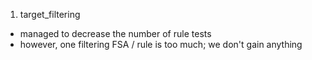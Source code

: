 1. target_filtering
  - managed to decrease the number of rule tests
  - however, one filtering FSA / rule is too much; we don't gain anything
